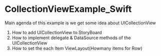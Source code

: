 # CollectionViewExample_Swift
Main agenda of this example is we get some idea about UICollectionView

1. How to add UICollectionView to StoryBoard
2. How to implement delegate & DataSource methods of the UICollectionView
3. How to set the each Item ViewLayout(Howmany items for Row)
